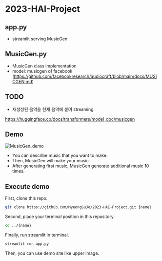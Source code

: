# 2023-HAI-Project

## app.py

- streamlit serving MusicGen

## MusicGen.py

- MusicGen class implementation
- model: musicgen of facebook (https://github.com/facebookresearch/audiocraft/blob/main/docs/MUSICGEN.md)

## TODO
- 재생성된 음악을 현재 음악에 붙여 streaming

https://huggingface.co/docs/transformers/model_doc/musicgen 

## Demo

![MusicGen_demo](https://github.com/MyeongGuJo/2023-HAI-Project/assets/102133534/a7ca5eb2-1898-488e-93b4-cffdc8a0954e)

- You can describe music that you want to make.
- Then, MusicGen will make your music.
- After generating first music, MusicGen generate additional music 10 times.

## Execute demo

First, clone this repo.
```sh
git clone https://github.com/MyeongGuJo/2023-HAI-Project.git {name}
```

Second, place your terminal position in this repository.
```sh
cd ../{name}
```

Finally, run streamlit in terminal.
```sh
streamlit run app.py
```

Then, you can use demo site like upper image.

